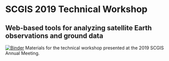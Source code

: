 # SCGIS 2019 Technical Workshop
## Web-based tools for analyzing satellite Earth observations and ground data
[![Binder](https://mybinder.org/badge_logo.svg)](https://mybinder.org/v2/gh/amfriesz/BEF_Breakout_2019/master)
Materials for the technical workshop presented at the 2019 SCGIS Annual Meeting. 
